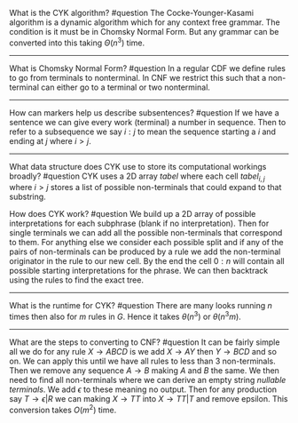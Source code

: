 What is the CYK algorithm? #question 
	The Cocke-Younger-Kasami algorithm is a dynamic algorithm which for any context free grammar. The condition is it must be in Chomsky Normal Form. But any grammar can be converted into this taking $\Theta(n^3)$ time.

---
What is Chomsky Normal Form? #question 
	In a regular CDF we define rules to go from terminals to nonterminal. In CNF we restrict this such that a non-terminal can either go to a terminal or two nonterminal.

---
How can markers help us describe subsentences? #question 
	If we have a sentence we can give every work (terminal) a number in sequence. Then to refer to a subsequence we say $i:j$ to mean the sequence starting a $i$ and ending at $j$ where $i>j$.

---
What data structure does CYK use to store its computational workings broadly? #question 
	CYK uses a 2D array $tabel$ where each cell $tabel_{i,j}$ where $i>j$ stores a list of possible non-terminals that could expand to that substring.

How does CYK work? #question 
	We build up a 2D array of possible interpretations for each subphrase (blank if no interpretation). Then for single terminals we can add all the possible non-terminals that correspond to them. For anything else we consider each possible split and if any of the pairs of non-terminals can be produced by a rule we add the non-terminal originator in the rule to our new cell. By the end the cell $0:n$ will contain all possible starting interpretations for the phrase. We can then backtrack using the rules to find the exact tree.

---
What is the runtime for CYK? #question 
	There are many looks running $n$ times then also for $m$ rules in $G$. Hence it takes $\theta(n^3)$ or $\theta(n^3m)$.

---
What are the steps to converting to CNF? #question 
	It can be fairly simple all we do for any rule $X\to ABCD$ is we add $X\to AY$ then $Y\to BCD$ and so on. We can apply this until we have all rules to less than 3 non-terminals. Then we remove any sequence $A\to B$ making $A$ and $B$ the same. We then need to find all non-terminals where we can derive an empty string *nullable terminals*. We add $\epsilon$ to these meaning no output. Then for any production say $T\to\epsilon|R$ we can making $X\to TT$ into $X\to TT|T$ and remove epsilon. This conversion takes $O(m^2)$ time.
